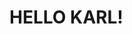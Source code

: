 <html lang="en">
<head>
    <meta charset="UTF-8">
    <meta name="viewport" content="width=device-width, initial-scale=1.0">
    <title>Document</title>
    <link rel="stylesheet" href="styles.css">
</head>
<style>
body {
  background-image: url("https://www.google.com/url?sa=i&url=https%3A%2F%2Fbirthdayalarm.com%2Fcards%2Fbirthday-wishes%2Ffunny&psig=AOvVaw2rgLArkeBsltPIc1wmawkR&ust=1704845124836000&source=images&cd=vfe&opi=89978449&ved=0CBIQjRxqFwoTCMCR25SBz4MDFQAAAAAdAAAAABAD");
}
</style>    
<body>
    <h1>HELLO KARL!</h1>
</body>
</html>